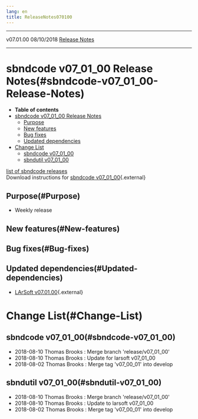 ```yaml
---
lang: en
title: ReleaseNotes070100
---
```


  ----------- ------------ -- -- ------------------------------------------------------
  v07.01.00   08/10/2018         [Release Notes](ReleaseNotes070100.html)
  ----------- ------------ -- -- ------------------------------------------------------



sbndcode v07\_01\_00 Release Notes(#sbndcode-v07_01_00-Release-Notes)
======================================================================================

-   **Table of contents**
-   [sbndcode v07\_01\_00 Release
    Notes](#sbndcode-v07_01_00-Release-Notes)
    -   [Purpose](#Purpose)
    -   [New features](#New-features)
    -   [Bug fixes](#Bug-fixes)
    -   [Updated dependencies](#Updated-dependencies)
-   [Change List](#Change-List)
    -   [sbndcode v07\_01\_00](#sbndcode-v07_01_00)
    -   [sbndutil v07\_01\_00](#sbndutil-v07_01_00)

[list of sbndcode
releases](List_of_SBND_code_releases.html)\
Download instructions for [sbndcode
v07\_01\_00](http://scisoft.fnal.gov/scisoft/bundles/sbnd/v07_01_00/sbndcode-v07_01_00.html){.external}



Purpose(#Purpose)
----------------------------------

-   Weekly release



New features(#New-features)
--------------------------------------------



Bug fixes(#Bug-fixes)
--------------------------------------



Updated dependencies(#Updated-dependencies)
------------------------------------------------------------

-   [LArSoft
    v07.01.00](https://cdcvs.fnal.gov/redmine/projects/larsoft/wiki/ReleaseNotes070100){.external}



Change List(#Change-List)
==========================================



sbndcode v07\_01\_00(#sbndcode-v07_01_00)
----------------------------------------------------------

-   2018-08-10 Thomas Brooks : Merge branch \'release/v07\_01\_00\'
-   2018-08-10 Thomas Brooks : Update for larsoft v07\_01\_00
-   2018-08-02 Thomas Brooks : Merge tag \'v07\_00\_01\' into develop



sbndutil v07\_01\_00(#sbndutil-v07_01_00)
----------------------------------------------------------

-   2018-08-10 Thomas Brooks : Merge branch \'release/v07\_01\_00\'
-   2018-08-10 Thomas Brooks : Update to larsoft v07\_01\_00
-   2018-08-02 Thomas Brooks : Merge tag \'v07\_00\_01\' into develop
